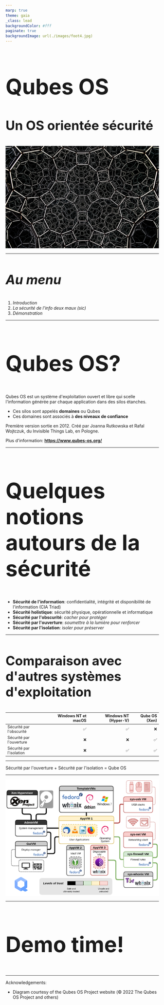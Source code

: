 ```yaml
---
marp: true
theme: gaia
_class: lead
backgroundColor: #fff
paginate: true
backgroundImage: url(./images/foot4.jpg)
---
```


<!-- _paginate: -->

<style scoped> h2{ font-size: 700%; font-weight: }</style>
<style scoped> h3{ font-size: 300%; font-weight: }</style>

## Qubes OS
### Un OS orientée sécurité

<!-- _backgroundImage:  -->
<!-- _color: white  -->
<!-- _paginate: -->

![bg 100%](./images/recursive.jpg)

---

<style scoped> { font-size: 350%; }</style>

### *Au menu*

1. *Introduction*
2. *La sécurité de l'info deux maux (sic)*
3. *Démonstration*

---

## Qubes OS?

Qubes OS est un système d'exploitation ouvert et libre qui scelle l'information générée par chaque application dans des silos étanches.

* Ces silos sont appelés **domaines** ou Qubes
* Ces domaines sont associés à **des niveaux de confiance**

Première version sortie en 2012. Créé par Joanna Rutkowska et Rafal Wojtczuk, du Invisible Things Lab, en Pologne.

Plus d'information: **https://www.qubes-os.org/**

---

## Quelques notions autours de la sécurité
- **Sécurité de l'information**: confidentialité, intégrité et disponibilité de l'information (CIA Triad)
- **Sécurité holistique**: sécurité physique, opérationnelle et informatique
- **Sécurité par l'obscurité**: *cacher pour protéger*
- **Sécurité par l'ouverture**: *soumettre à la lumière pour renforcer*
- **Sécurité par l'isolation**: *isoler pour préserver*

---

### Comparaison avec d'autres systèmes d'exploitation

<style scoped>table { font-size: 90%; }</style>

|                          | Windows NT et macOS | Windows NT (Hyper-V) |      Qube OS (Xen) |
| ------------------------ | ------------------: | -------------------: | -----------------: |
| Sécurité par l'obscurité |  :white_check_mark: |   :white_check_mark: |                :x: |
| Sécurité par l'ouverture |                 :x: |                  :x: | :white_check_mark: |
| Sécurité par l'isolation |                 :x: |   :white_check_mark: | :white_check_mark: |


---

<style scoped> { font-size: 500%; }</style>

Sécurité par l'ouverture +
Sécurité par l'isolation  =
Qube OS

---

![bg 70%](./images/qubes-trust-level-architecture.png)

---

<style scoped> h2{ font-size: 500%; font-weight: }</style>

## Demo time!

---

Acknowledgements:
* Diagram courtesy of the Qubes OS Project website (© 2022 The Qubes OS Project and others)